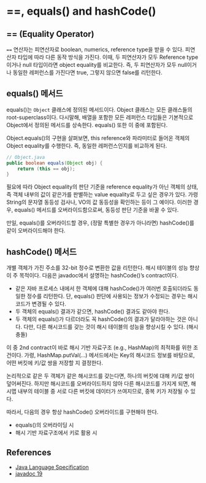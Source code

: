 # ==, equals() and hashCode()

## **== (Equality Operator)**

`==` 연산자는 피연산자로 boolean, numerics, reference type을 받을 수 있다. 피연산자 타입에 따라 다른 동작 방식을 가진다. 이때, 두 피연산자가 모두 Reference type이거나 null 타입이라면 object equality를 비교한다. 즉, 두 피연산자가 모두 null이거나 동일한 레퍼런스를 가진다면 true, 그렇지 않으면 false를 리턴한다.

## **equals() 메서드**

equals()는 `Object` 클래스에 정의된 메서드이다. Object 클래스는 모든 클래스들의 root-superclass이다. 다시말해, 배열을 포함한 모든 레퍼런스 타입들은 기본적으로 Object에서 정의된 메서드를 상속한다. equals() 또한 이 중에 포함된다. 

Object.equals()의 구현을 살펴보면, this reference와 파라미터로 들어온 객체의 Object equality를 수행한다. 즉, 동일한 레퍼런스인지를 비교하게 된다.

```java
// Object.java
public boolean equals(Object obj) {
	return (this == obj);
}
```

필요에 따라 Object equality의 판단 기준을 reference equality가 아닌 객체의 상태, 즉 객체 내부의 값이 같은가를 판별하는 value equality로 두고 싶은 경우가 있다. 가령 String의 문자열 동등성 검사나, VO의 값 동등성을 확인하는 등이 그 예이다. 이러한 경우, equals() 메서드를 오버라이드함으로써, 동등성 판단 기준을 바꿀 수 있다.

만일, equals()를 오버라이드할 경우, (정말 특별한 경우가 아니라면) hashCode()를 같이 오버라이드해야 한다. 

## **hashCode() 메서드**

개별 객체가 가진 주소를 32-bit 정수로 변환한 값을 리턴한다. 해시 테이블의 성능 향상이 주 목적이다. 다음은 javadoc에서 설명하는 hashCode()’s contract이다.

- 같은 자바 프로세스 내에서 한 객체에 대해 hashCode()가 여러번 호출되더라도 동일한 정수를 리턴한다. 단, equals() 판단에 사용되는 정보가 수정되는 경우는 해시코드가 변경될 수 있다.
- 두 객체의 equals() 결과가 같으면, hashCode() 결과도 같아야 한다.
- 두 객체의 equals()가 다르더라도 꼭 hashCode()의 결과가 달라야하는 것은 아니다. 다만, 다른 해시코드를 갖는 것이 해시 테이블의 성능을 향상시킬 수 있다. (해시 충돌)

이 중 2nd contract이 바로 해시 기반 자료구조 (e.g., HashMap)의 최적화를 위한 조건이다. 가령, HashMap.putVal(…) 메서드에서는 Key의 해시코드 정보를 바탕으로, 어떤 버킷에 키/값 쌍을 저장할 지 결정한다. 

논리적으로 같은 두 객체가 같은 해시코드를 갖는다면, 하나의 버킷에 대해 키/값 쌍이 덮어써진다. 하지만 해시코드를 오버라이드하지 않아 다른 해시코드를 가지게 되면, 해시맵 내부의 테이블 중 서로 다른 버킷에 데이터가 쓰여지므로, 중복 키가 저장될 수 있다.

따라서, 다음의 경우 항상 hashCode() 오버라이드를 구현해야 한다.
- equals()의 오버라이딩 시
- 해시 기반 자료구조에서 키로 활용 시

## **References**
- [Java Language Specification](http://docs.oracle.com/javase/specs/jls/se19/html/jls-15.html#jls-15.21)
- [javadoc 19](https://docs.oracle.com/en/java/javase/19/docs/api/java.base/java/lang/Object.html)